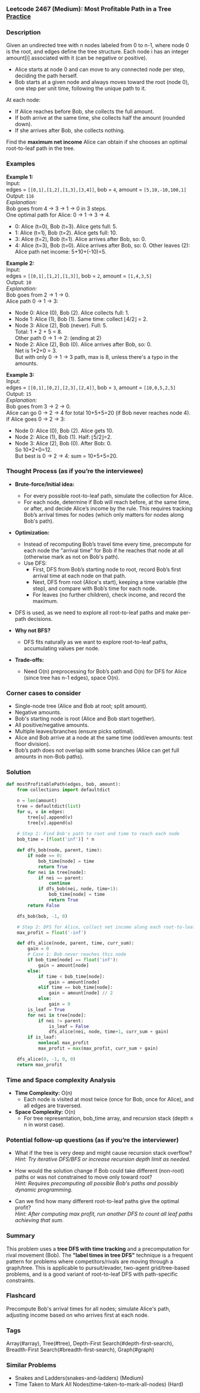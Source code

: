 ### Leetcode 2467 (Medium): Most Profitable Path in a Tree [Practice](https://leetcode.com/problems/most-profitable-path-in-a-tree)

### Description  
Given an undirected tree with n nodes labeled from 0 to n-1, where node 0 is the root, and edges define the tree structure. Each node i has an integer amount[i] associated with it (can be negative or positive).  
- Alice starts at node 0 and can move to any connected node per step, deciding the path herself.
- Bob starts at a given node and always moves toward the root (node 0), one step per unit time, following the unique path to it.

At each node:
- If Alice reaches before Bob, she collects the full amount.
- If both arrive at the same time, she collects half the amount (rounded down).
- If she arrives after Bob, she collects nothing.

Find the **maximum net income** Alice can obtain if she chooses an optimal root-to-leaf path in the tree.

### Examples  

**Example 1:**  
Input:  
edges = `[[0,1],[1,2],[1,3],[3,4]]`, bob = `4`, amount = `[5,10,-10,100,1]`  
Output: `116`  
*Explanation:*  
Bob goes from 4 → 3 → 1 → 0 in 3 steps.  
One optimal path for Alice: 0 → 1 → 3 → 4.  
- 0: Alice (t=0), Bob (t=3). Alice gets full: 5.
- 1: Alice (t=1), Bob (t=2). Alice gets full: 10.
- 3: Alice (t=2), Bob (t=1). Alice arrives after Bob, so: 0.
- 4: Alice (t=3), Bob (t=0). Alice arrives after Bob, so: 0.
Other leaves (2): Alice path net income: 5+10+(-10)=5.

**Example 2:**  
Input:  
edges = `[[0,1],[1,2],[1,3]]`, bob = `2`, amount = `[1,4,3,5]`  
Output: `10`  
*Explanation:*  
Bob goes from 2 → 1 → 0.  
Alice path 0 → 1 → 3:
- Node 0: Alice (0), Bob (2). Alice collects full: 1.
- Node 1: Alice (1), Bob (1). Same time: collect ⌊4/2⌋ = 2.
- Node 3: Alice (2), Bob (never). Full: 5.  
Total: 1 + 2 + 5 = 8.  
Other path 0 → 1 → 2: (ending at 2)  
- Node 2: Alice (2), Bob (0). Alice arrives after Bob, so: 0.  
Net is 1+2+0 = 3.  
But with only 0 → 1 → 3 path, max is 8, unless there's a typo in the amounts.

**Example 3:**  
Input:  
edges = `[[0,1],[0,2],[2,3],[2,4]]`, bob = `3`, amount = `[10,0,5,2,5]`  
Output: `15`  
*Explanation:*  
Bob goes from 3 → 2 → 0.  
Alice can go 0 → 2 → 4 for total 10+5+5=20 (if Bob never reaches node 4).  
If Alice goes 0 → 2 → 3:  
- Node 0: Alice (0), Bob (2). Alice gets 10.  
- Node 2: Alice (1), Bob (1). Half: ⌊5/2⌋=2.  
- Node 3: Alice (2), Bob (0). After Bob: 0.  
So 10+2+0=12.  
But best is 0 → 2 → 4: sum = 10+5+5=20.

### Thought Process (as if you’re the interviewee)  

- **Brute-force/Initial idea:**  
  - For every possible root-to-leaf path, simulate the collection for Alice.  
  - For each node, determine if Bob will reach before, at the same time, or after, and decide Alice’s income by the rule. This requires tracking Bob’s arrival times for nodes (which only matters for nodes along Bob's path).

- **Optimization:**  
  - Instead of recomputing Bob’s travel time every time, precompute for each node the "arrival time" for Bob if he reaches that node at all (otherwise mark as not on Bob's path).
  - Use DFS:  
    - First, DFS from Bob’s starting node to root, record Bob’s first arrival time at each node on that path.
    - Next, DFS from root (Alice's start), keeping a time variable (the step), and compare with Bob’s time for each node.
    - For leaves (no further children), check income, and record the maximum.

- DFS is used, as we need to explore all root-to-leaf paths and make per-path decisions.

- **Why not BFS?**  
  - DFS fits naturally as we want to explore root-to-leaf paths, accumulating values per node.

- **Trade-offs:**  
  - Need O(n) preprocessing for Bob’s path and O(n) for DFS for Alice (since tree has n-1 edges), space O(n).

### Corner cases to consider  
- Single-node tree (Alice and Bob at root; split amount).
- Negative amounts.
- Bob's starting node is root (Alice and Bob start together).
- All positive/negative amounts.
- Multiple leaves/branches (ensure picks optimal).
- Alice and Bob arrive at a node at the same time (odd/even amounts: test floor division).
- Bob’s path does not overlap with some branches (Alice can get full amounts in non-Bob paths).

### Solution

```python
def mostProfitablePath(edges, bob, amount):
    from collections import defaultdict

    n = len(amount)
    tree = defaultdict(list)
    for u, v in edges:
        tree[u].append(v)
        tree[v].append(u)
    
    # Step 1: Find Bob's path to root and time to reach each node
    bob_time = [float('inf')] * n

    def dfs_bob(node, parent, time):
        if node == 0:
            bob_time[node] = time
            return True
        for nei in tree[node]:
            if nei == parent:
                continue
            if dfs_bob(nei, node, time+1):
                bob_time[node] = time
                return True
        return False

    dfs_bob(bob, -1, 0)

    # Step 2: DFS for Alice, collect net income along each root-to-leaf path
    max_profit = float('-inf')

    def dfs_alice(node, parent, time, curr_sum):
        gain = 0
        # Case 1: Bob never reaches this node
        if bob_time[node] == float('inf'):
            gain = amount[node]
        else:
            if time < bob_time[node]:
                gain = amount[node]
            elif time == bob_time[node]:
                gain = amount[node] // 2
            else:
                gain = 0
        is_leaf = True
        for nei in tree[node]:
            if nei != parent:
                is_leaf = False
                dfs_alice(nei, node, time+1, curr_sum + gain)
        if is_leaf:
            nonlocal max_profit
            max_profit = max(max_profit, curr_sum + gain)

    dfs_alice(0, -1, 0, 0)
    return max_profit
```

### Time and Space complexity Analysis  

- **Time Complexity:** O(n)  
  - Each node is visited at most twice (once for Bob, once for Alice), and all edges are traversed.
- **Space Complexity:** O(n)  
  - For tree representation, bob_time array, and recursion stack (depth ≤ n in worst case).

### Potential follow-up questions (as if you’re the interviewer)  

- What if the tree is very deep and might cause recursion stack overflow?  
  *Hint: Try iterative DFS/BFS or increase recursion depth limit as needed.*

- How would the solution change if Bob could take different (non-root) paths or was not constrained to move only toward root?  
  *Hint: Requires precomputing all possible Bob's paths and possibly dynamic programming.*

- Can we find how many different root-to-leaf paths give the optimal profit?  
  *Hint: After computing max profit, run another DFS to count all leaf paths achieving that sum.*

### Summary
This problem uses a **tree DFS with time tracking** and a precomputation for rival movement (Bob). The **"label times in tree DFS"** technique is a frequent pattern for problems where competitors/rivals are moving through a graph/tree. This is applicable to pursuit/evader, two-agent grid/tree-based problems, and is a good variant of root-to-leaf DFS with path-specific constraints.


### Flashcard
Precompute Bob's arrival times for all nodes; simulate Alice's path, adjusting income based on who arrives first at each node.

### Tags
Array(#array), Tree(#tree), Depth-First Search(#depth-first-search), Breadth-First Search(#breadth-first-search), Graph(#graph)

### Similar Problems
- Snakes and Ladders(snakes-and-ladders) (Medium)
- Time Taken to Mark All Nodes(time-taken-to-mark-all-nodes) (Hard)